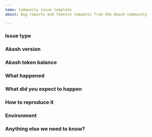 ```yaml
---
name: Community issue template
about: Bug reports and feature requests from the Akash community

---
```


<!-- This form is for bug reports and feature requests ONLY!

If you're looking for help, run `akash -h`, check testnet documentation at https://github.com/ovrclk/akash/_docs/testnet, or our general documentation at https://github.com/ovrclk/akash/_docs.

If the matter is security related, please DM an admin on our Telegram channel at https://t.me/AkashNW.
-->


### Issue type
<!--  Bug or feature request? -->


### Akash version
<!-- output of:
$ akash version
-->


### Akash token balance
<!-- output of: 
$ akash key list #returns your key names and values
$ akash query account [key value] #returns your balance
-->

### What happened


### What did you expect to happen


### How to reproduce it
<!--  Steps to reproduce, as minimally and precisely as possible -->


### Environment
<!--  Where are you running?
akashd (server): testnet or local?
akash (client): OS and other env info as appropriate 
-->


### Anything else we need to know?
<!-- For example:
     - {deployment,lease} id as appropriate
     - deployment.yml if appropriate
-->


